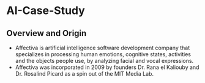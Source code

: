 # AI-Case-Study

## Overview and Origin

* Affectiva is artificial intelligence software development company that specializes in processing human emotions, cognitive states, activities and the objects people use, by analyzing facial and vocal expressions.
* Affectiva was incorporated in 2009 by founders Dr. Rana el Kaliouby and Dr. Rosalind Picard as a spin out of the MIT Media Lab.
